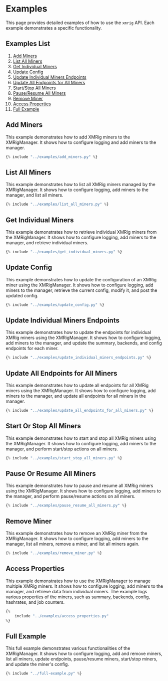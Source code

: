 # Examples

This page provides detailed examples of how to use the `xmrig` API. Each example demonstrates a specific functionality. 

## Examples List

01. [Add Miners](#add-miners)
02. [List All Miners](#list-all-miners)
03. [Get Individual Miners](#get-individual-miners)
04. [Update Config](#update-config)
05. [Update Individual Miners Endpoints](#update-individual-miners-endpoints)
06. [Update All Endpoints for All Miners](#update-all-endpoints-for-all-miners)
07. [Start/Stop All Miners](#start-or-stop-all-miners)
08. [Pause/Resume All Miners](#pause-or-resume-all-miners)
09. [Remove Miner](#remove-miner)
10. [Access Properties](#access-properties)
11. [Full Example](#full-example)

## Add Miners

This example demonstrates how to add XMRig miners to the XMRigManager. It shows how to configure logging and add miners to the manager.

```python
{% include "../examples/add_miners.py" %}
```

## List All Miners

This example demonstrates how to list all XMRig miners managed by the XMRigManager. It shows how to configure logging, add miners to the manager, and list all miners.

```python
{% include "../examples/list_all_miners.py" %}
```

## Get Individual Miners

This example demonstrates how to retrieve individual XMRig miners from the XMRigManager. It shows how to configure logging, add miners to the manager, and retrieve individual miners.

```python
{% include "../examples/get_individual_miners.py" %}
```

## Update Config

This example demonstrates how to update the configuration of an XMRig miner using the XMRigManager. It shows how to configure logging, add miners to the manager, retrieve the current config, modify it, and post the updated config.

```python
{% include "../examples/update_config.py" %}
```

## Update Individual Miners Endpoints

This example demonstrates how to update the endpoints for individual XMRig miners using the XMRigManager. It shows how to configure logging, add miners to the manager, and update the summary, backends, and config endpoints for each miner.

```python
{% include "../examples/update_individual_miners_endpoints.py" %}
```

## Update All Endpoints for All Miners

This example demonstrates how to update all endpoints for all XMRig miners using the XMRigManager. It shows how to configure logging, add miners to the manager, and update all endpoints for all miners in the manager.

```python
{% include "../examples/update_all_endpoints_for_all_miners.py" %}
```

## Start Or Stop All Miners

This example demonstrates how to start and stop all XMRig miners using the XMRigManager. It shows how to configure logging, add miners to the manager, and perform start/stop actions on all miners.

```python
{% include "../examples/start_stop_all_miners.py" %}
```

## Pause Or Resume All Miners

This example demonstrates how to pause and resume all XMRig miners using the XMRigManager. It shows how to configure logging, add miners to the manager, and perform pause/resume actions on all miners.

```python
{% include "../examples/pause_resume_all_miners.py" %}
```

## Remove Miner

This example demonstrates how to remove an XMRig miner from the XMRigManager. It shows how to configure logging, add miners to the manager, list all miners, remove a miner, and list all miners again.

```python
{% include "../examples/remove_miner.py" %}
```

## Access Properties

This example demonstrates how to use the XMRigManager to manage multiple XMRig miners. It shows how to configure logging, add miners to the manager, and retrieve data from individual miners. The example logs various properties of the miners, such as summary, backends, config, hashrates, and job counters.

```python
{% 
    include "../examples/access_properties.py"
%}
```

## Full Example

This full example demonstrates various functionalities of the XMRigManager. It shows how to configure logging, add and remove miners, list all miners, update endpoints, pause/resume miners, start/stop miners, and update the miner's config.

```python
{% include "../full-example.py" %}
```